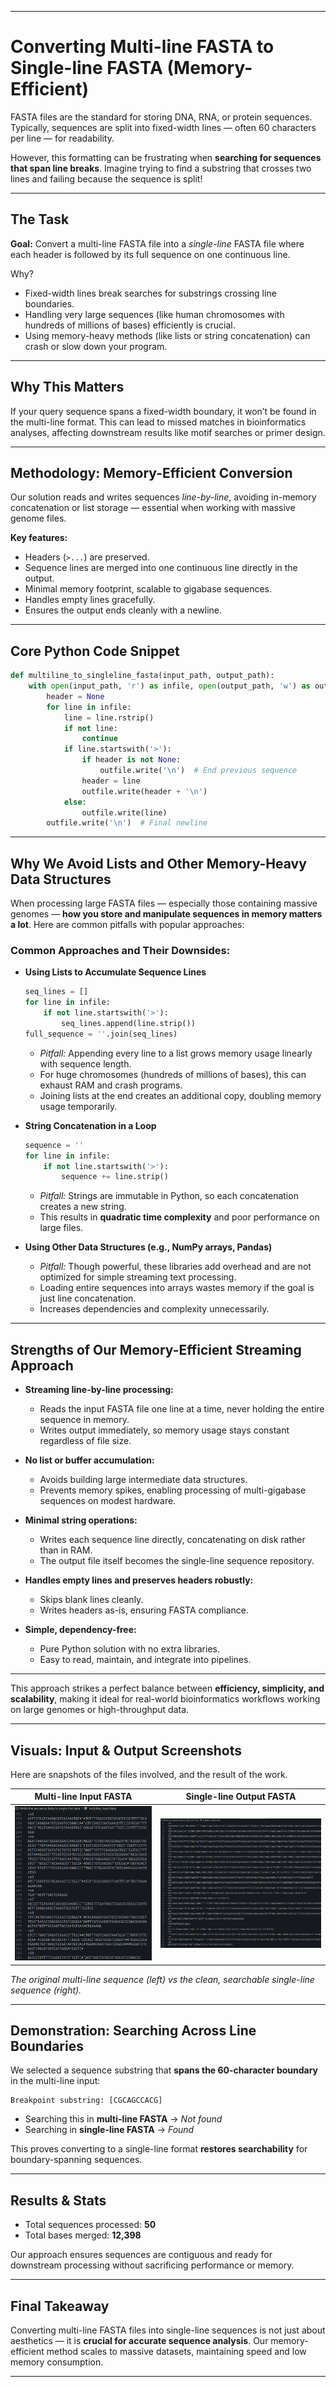 
---

# Converting Multi-line FASTA to Single-line FASTA (Memory-Efficient)

FASTA files are the standard for storing DNA, RNA, or protein sequences. Typically, sequences are split into fixed-width lines — often 60 characters per line — for readability.

However, this formatting can be frustrating when **searching for sequences that span line breaks**. Imagine trying to find a substring that crosses two lines and failing because the sequence is split!

---

## The Task

**Goal:** Convert a multi-line FASTA file into a *single-line* FASTA file where each header is followed by its full sequence on one continuous line.

Why?

- Fixed-width lines break searches for substrings crossing line boundaries.
- Handling very large sequences (like human chromosomes with hundreds of millions of bases) efficiently is crucial.
- Using memory-heavy methods (like lists or string concatenation) can crash or slow down your program.

---


## Why This Matters

If your query sequence spans a fixed-width boundary, it won’t be found in the multi-line format. This can lead to missed matches in bioinformatics analyses, affecting downstream results like motif searches or primer design.

---

## Methodology: Memory-Efficient Conversion

Our solution reads and writes sequences *line-by-line*, avoiding in-memory concatenation or list storage — essential when working with massive genome files.

**Key features:**

- Headers (`>...`) are preserved.
- Sequence lines are merged into one continuous line directly in the output.
- Minimal memory footprint, scalable to gigabase sequences.
- Handles empty lines gracefully.
- Ensures the output ends cleanly with a newline.

---

## Core Python Code Snippet

```python
def multiline_to_singleline_fasta(input_path, output_path):
    with open(input_path, 'r') as infile, open(output_path, 'w') as outfile:
        header = None
        for line in infile:
            line = line.rstrip()
            if not line:
                continue
            if line.startswith('>'):
                if header is not None:
                    outfile.write('\n')  # End previous sequence
                header = line
                outfile.write(header + '\n')
            else:
                outfile.write(line)
        outfile.write('\n')  # Final newline
```

---

## Why We Avoid Lists and Other Memory-Heavy Data Structures

When processing large FASTA files — especially those containing massive genomes — **how you store and manipulate sequences in memory matters a lot**. Here are common pitfalls with popular approaches:

### Common Approaches and Their Downsides:

- **Using Lists to Accumulate Sequence Lines**

  ```python
  seq_lines = []
  for line in infile:
      if not line.startswith('>'):
          seq_lines.append(line.strip())
  full_sequence = ''.join(seq_lines)
  ```
  
  - *Pitfall:* Appending every line to a list grows memory usage linearly with sequence length.
  - For huge chromosomes (hundreds of millions of bases), this can exhaust RAM and crash programs.
  - Joining lists at the end creates an additional copy, doubling memory usage temporarily.

- **String Concatenation in a Loop**

  ```python
  sequence = ''
  for line in infile:
      if not line.startswith('>'):
          sequence += line.strip()
  ```
  
  - *Pitfall:* Strings are immutable in Python, so each concatenation creates a new string.
  - This results in **quadratic time complexity** and poor performance on large files.

- **Using Other Data Structures (e.g., NumPy arrays, Pandas)**

  - *Pitfall:* Though powerful, these libraries add overhead and are not optimized for simple streaming text processing.
  - Loading entire sequences into arrays wastes memory if the goal is just line concatenation.
  - Increases dependencies and complexity unnecessarily.

---

## Strengths of Our Memory-Efficient Streaming Approach

- **Streaming line-by-line processing:**

  - Reads the input FASTA file one line at a time, never holding the entire sequence in memory.
  - Writes output immediately, so memory usage stays constant regardless of file size.

- **No list or buffer accumulation:**

  - Avoids building large intermediate data structures.
  - Prevents memory spikes, enabling processing of multi-gigabase sequences on modest hardware.

- **Minimal string operations:**

  - Writes each sequence line directly, concatenating on disk rather than in RAM.
  - The output file itself becomes the single-line sequence repository.

- **Handles empty lines and preserves headers robustly:**

  - Skips blank lines cleanly.
  - Writes headers as-is, ensuring FASTA compliance.

- **Simple, dependency-free:**

  - Pure Python solution with no extra libraries.
  - Easy to read, maintain, and integrate into pipelines.

---

This approach strikes a perfect balance between **efficiency, simplicity, and scalability**, making it ideal for real-world bioinformatics workflows working on large genomes or high-throughput data.



---

## Visuals: Input & Output Screenshots

Here are snapshots of the files involved, and the result of the work.

| Multi-line Input FASTA | Single-line Output FASTA |
|:----------------------:|:------------------------:|
| ![multiline_input_screenshot](./multiline_input_screenshot.png) | ![singleline_output_screenshot](./singleline_output_screenshot.png) |

*The original multi-line sequence (left) vs the clean, searchable single-line sequence (right).*

---

## Demonstration: Searching Across Line Boundaries

We selected a sequence substring that **spans the 60-character boundary** in the multi-line input:

```
Breakpoint substring: [CGCAGCCACG]
```

- Searching this in **multi-line FASTA** → *Not found*
- Searching in **single-line FASTA** → *Found*

This proves converting to a single-line format **restores searchability** for boundary-spanning sequences.

---

## Results & Stats

- Total sequences processed: **50**
- Total bases merged: **12,398**

Our approach ensures sequences are contiguous and ready for downstream processing without sacrificing performance or memory.

---

## Final Takeaway

Converting multi-line FASTA files into single-line sequences is not just about aesthetics — it is **crucial for accurate sequence analysis**. Our memory-efficient method scales to massive datasets, maintaining speed and low memory consumption.

---

